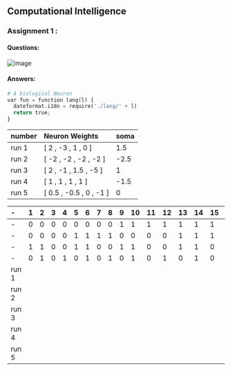 ## Computational Intelligence

### Assignment 1 :

#### Questions:

![image](https://user-images.githubusercontent.com/83751182/133993994-2c2ec93c-678d-482e-8883-b6aff540ce2b.png)


#### Answers:

```py
# A biological Neuron
var fun = function lang(l) {
  dateformat.i18n = require('./lang/' + l)
  return true;
}
```

| **number**   | **Neuron Weights**    |**soma**|
|:-------------|:----------------------|:-------|
| run 1        |[ 2 , -3 , 1 , 0 ]     | 1.5    |
| run 2        |[ -2 , -2 , -2 , -2 ]  | -2.5   |
| run 3        |[ 2 , -1 , 1.5 , -5 ]  | 1      |
| run 4        |[ 1 , 1 , 1 , 1 ]      | -1.5   |
| run 5        |[ 0.5 , -0.5 , 0 , -1 ]| 0      |
 
 
|      -               |1|2|3|4|5|6|7|8|9|10|11|12|13|14|15|16|
|:---------------------|:----|:----|:----|:----|:----|:----|:----|:----|:----|:----|:----|:----|:----|:----|:----|:----|
|       -              |0|0|0|0|0|0|0|0|1|1 |1 |1 |1 |1 |1 |1 |
|        -             |0|0|0|0|1|1|1|1|0|0 |0 |0 |1 |1 |1 |1 |
|         -            |1|1|0|0|1|1|0|0|1|1 |0 |0 |1 |1 |0 |0 |
|          -           |0|1|0|1|0|1|0|1|0|1 |0 |1 | 0|1 |0 |1 |
| run 1                | | | | | | | | | | | | | | | | |
| run 2                | | | | | | | | | | | | | | | | |
| run 3                | | | | | | | | | | | | | | | | |
| run 4                | | | | | | | | | | | | | | | | |
| run 5                | | | | | | | | | | | | | | | | |


